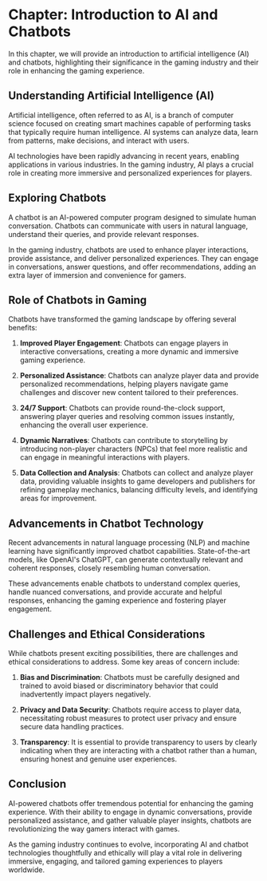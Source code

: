 Chapter: Introduction to AI and Chatbots
========================================

In this chapter, we will provide an introduction to artificial intelligence (AI) and chatbots, highlighting their significance in the gaming industry and their role in enhancing the gaming experience.

Understanding Artificial Intelligence (AI)
------------------------------------------

Artificial intelligence, often referred to as AI, is a branch of computer science focused on creating smart machines capable of performing tasks that typically require human intelligence. AI systems can analyze data, learn from patterns, make decisions, and interact with users.

AI technologies have been rapidly advancing in recent years, enabling applications in various industries. In the gaming industry, AI plays a crucial role in creating more immersive and personalized experiences for players.

Exploring Chatbots
------------------

A chatbot is an AI-powered computer program designed to simulate human conversation. Chatbots can communicate with users in natural language, understand their queries, and provide relevant responses.

In the gaming industry, chatbots are used to enhance player interactions, provide assistance, and deliver personalized experiences. They can engage in conversations, answer questions, and offer recommendations, adding an extra layer of immersion and convenience for gamers.

Role of Chatbots in Gaming
--------------------------

Chatbots have transformed the gaming landscape by offering several benefits:

1. **Improved Player Engagement**: Chatbots can engage players in interactive conversations, creating a more dynamic and immersive gaming experience.

2. **Personalized Assistance**: Chatbots can analyze player data and provide personalized recommendations, helping players navigate game challenges and discover new content tailored to their preferences.

3. **24/7 Support**: Chatbots can provide round-the-clock support, answering player queries and resolving common issues instantly, enhancing the overall user experience.

4. **Dynamic Narratives**: Chatbots can contribute to storytelling by introducing non-player characters (NPCs) that feel more realistic and can engage in meaningful interactions with players.

5. **Data Collection and Analysis**: Chatbots can collect and analyze player data, providing valuable insights to game developers and publishers for refining gameplay mechanics, balancing difficulty levels, and identifying areas for improvement.

Advancements in Chatbot Technology
----------------------------------

Recent advancements in natural language processing (NLP) and machine learning have significantly improved chatbot capabilities. State-of-the-art models, like OpenAI's ChatGPT, can generate contextually relevant and coherent responses, closely resembling human conversation.

These advancements enable chatbots to understand complex queries, handle nuanced conversations, and provide accurate and helpful responses, enhancing the gaming experience and fostering player engagement.

Challenges and Ethical Considerations
-------------------------------------

While chatbots present exciting possibilities, there are challenges and ethical considerations to address. Some key areas of concern include:

1. **Bias and Discrimination**: Chatbots must be carefully designed and trained to avoid biased or discriminatory behavior that could inadvertently impact players negatively.

2. **Privacy and Data Security**: Chatbots require access to player data, necessitating robust measures to protect user privacy and ensure secure data handling practices.

3. **Transparency**: It is essential to provide transparency to users by clearly indicating when they are interacting with a chatbot rather than a human, ensuring honest and genuine user experiences.

Conclusion
----------

AI-powered chatbots offer tremendous potential for enhancing the gaming experience. With their ability to engage in dynamic conversations, provide personalized assistance, and gather valuable player insights, chatbots are revolutionizing the way gamers interact with games.

As the gaming industry continues to evolve, incorporating AI and chatbot technologies thoughtfully and ethically will play a vital role in delivering immersive, engaging, and tailored gaming experiences to players worldwide.
